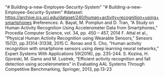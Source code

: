 "# Building-a-new-Employee-Security-System" 
"# Building-a-new-Employee-Security-System" 
#dataset:
https://archive.ics.uci.edu/dataset/240/human+activity+recognition+using+smartphones
#references:
A. Bayat, M. Pomplun and D. Tran, “A Study on Human Activity Recognition Using Accelerometer Data from  Smartphones,” Procedia Computer  Science, vol. 34, pp. 450 – 457, 2014
F. Attal et al., “Physical Human Activity Recognition using Wearable Sensors,” Sensors 15(12), pp.31314-31338, 2015
C. Ronao and S. Cho, “Human activity recognition with smartphone sensors using deep learning neural networks,” Expert Systems With Applications 59(2016), pp. 235-244.
S. Kozina, H. Gjoreski, M. Gams and M. Lustrek, “Efficient activity recognition and fall detection using accelerometers” in Evaluating AAL Systems Through Competitive Benchmarking, Springer, 2013, pp.13-23
